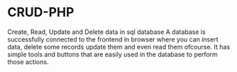 # CRUD-PHP
Create, Read, Update and Delete data in sql database
A database is successfully connected to the frontend in browser where you can insert data, delete some records update them and even read them ofcourse.
It has simple tools and buttons that are easily used in the database to perform those actions.
